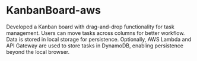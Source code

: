 # KanbanBoard-aws

Developed a Kanban board with drag-and-drop functionality for task management. Users can move tasks across columns for better workflow. Data is stored in local storage for persistence. Optionally, AWS Lambda and API Gateway are used to store tasks in DynamoDB, enabling persistence beyond the local browser.
